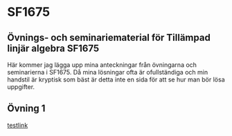 # SF1675
## Övnings- och seminariematerial för Tillämpad linjär algebra SF1675

Här kommer jag lägga upp mina anteckningar från övningarna och seminarierna i SF1675. Då mina lösningar ofta är ofullständiga och min handstil är kryptisk som bäst är detta inte en sida för att se hur man bör lösa uppgifter.

## Övning 1
[testlink](https://github.com/erikotr/erikotr.github.io/blob/master/test)
